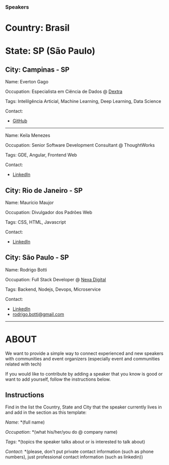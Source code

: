 ### Speakers

# Country: Brasil

# State: SP (São Paulo)

## City: Campinas - SP 

Name: Everton Gago

Occupation: Especialista em Ciência de Dados @ [Dextra](https://dextra.com.br/pt/)

Tags: Intelilgência Articial, Machine Learning, Deep Learning, Data Science

Contact: 
- [GitHub](https://github.com/evertongago)

---

Name: Keila Menezes

Occupation: Senior Software Development Consultant @ ThoughtWorks

Tags: GDE, Angular, Frontend Web

Contact:
- [LinkedIn](https://www.linkedin.com/in/keilla-menezes/)

## City: Rio de Janeiro - SP

Name: Maurício Maujor

Occupation: Divulgador dos Padrões Web

Tags: CSS, HTML, Javascript

Contact: 
- [LinkedIn](https://www.linkedin.com/in/mauricio-maujor-800111a3/)

## City: São Paulo - SP

Name: Rodrigo Botti

Occupation: Full Stack Developer @ [Nexa Digital](https://www.linkedin.com/company/nexadigital/)

Tags: Backend, Nodejs, Devops, Microservice

Contact: 
- [LinkedIn](https://www.linkedin.com/in/rodrigo-botti/)
- rodrigo.botti@gmail.com







---
# ABOUT
We want to provide a simple way to connect experienced and new speakers with communities and event organizers (especially event and communities related with tech)

If you would like to contribute by adding a speaker that you know is good or want to add yourself, follow the instructions below.

## Instructions

Find in the list the Country, State and City that the speaker currently lives in and add in the section as this template:


*Name*: *(full name)

*Occupation*: *(what his/her/you do @ company name)

*Tags*: *(topics the speaker talks about or is interested to talk about)

*Contact*: *(please, don't put private contact information (such as phone numbers), just professional contact information (such as linkedin))
